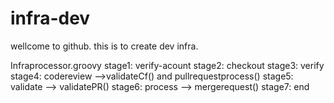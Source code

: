 # infra-dev
wellcome to github.
this is to create dev infra.

Infraprocessor.groovy
    stage1: verify-acount
    stage2: checkout
    stage3: verify
    stage4: codereview -->validateCf() and pullrequestprocess()
    stage5: validate --> validatePR()
    stage6: process --> mergerequest()
    stage7: end